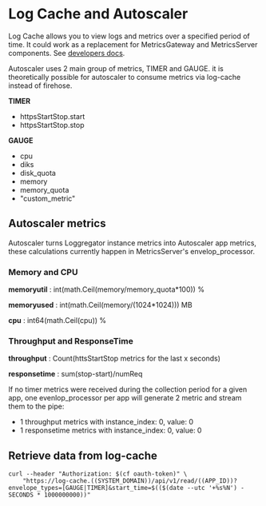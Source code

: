# Log Cache and Autoscaler

Log Cache allows you to view logs and metrics over a specified period of time. It could work as a replacement for
MetricsGateway and MetricsServer components. See [developers docs](developer_guide.md).

Autoscaler uses 2 main group of metrics, TIMER and GAUGE. it is theoretically possible for autoscaler to consume
metrics via log-cache instead of firehose.

__TIMER__

- httpsStartStop.start
- httpsStartStop.stop

__GAUGE__

- cpu
- diks
- disk_quota
- memory
- memory_quota
- "custom_metric"

## Autoscaler metrics

Autoscaler turns Loggregator instance metrics into Autoscaler app metrics, these calculations currently happen in
MetricsServer's envelop_processor.

### Memory and CPU

**memoryutil** : int(math.Ceil(memory/memory_quota*100)) %

**memoryused** : int(math.Ceil(memory/(1024*1024))) MB

**cpu** : int64(math.Ceil(cpu)) %

### Throughput and ResponseTime

**throughput** : Count(httsStartStop metrics for the last x seconds)

**responsetime** : sum(stop-start)/numReq

If no timer metrics were received during the collection period for a given app, one evenlop_processor
per app will generate 2 metric and stream them to the pipe:

- 1 throughput  metrics with instance_index: 0, value: 0
- 1 responsetime metrics with instance_index: 0, value: 0

## Retrieve data from log-cache

```
curl --header "Authorization: $(cf oauth-token)" \
    "https://log-cache.((SYSTEM_DOMAIN))/api/v1/read/((APP_ID))?envelope_types=[GAUGE|TIMER]&start_time=$(($(date --utc '+%s%N') - SECONDS * 1000000000))"
```
